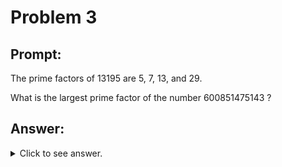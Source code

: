 # Problem 3

## Prompt:

The prime factors of 13195 are 5, 7, 13, and 29.

What is the largest prime factor of the number 600851475143 ?

## Answer:

<details>
  <summary>Click to see answer.</summary>
 6857
</details>
